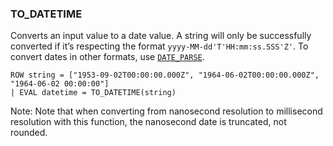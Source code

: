 <!--
This is generated by ESQL’s AbstractFunctionTestCase. Do no edit it. See ../README.md for how to regenerate it.
-->

### TO_DATETIME
Converts an input value to a date value.
A string will only be successfully converted if it’s respecting the format `yyyy-MM-dd'T'HH:mm:ss.SSS'Z'`.
To convert dates in other formats, use [`DATE_PARSE`](/reference/query-languages/esql/esql-functions-operators.md#esql-date_parse).

```
ROW string = ["1953-09-02T00:00:00.000Z", "1964-06-02T00:00:00.000Z", "1964-06-02 00:00:00"]
| EVAL datetime = TO_DATETIME(string)
```
Note: Note that when converting from nanosecond resolution to millisecond resolution with this function, the nanosecond date is truncated, not rounded.
